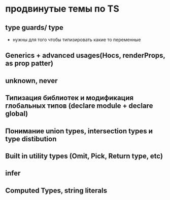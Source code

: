 # продвинутые темы по TS

## type guards/ type

- нужны для того чтобы типизировать какие то переменные

## Generics + advanced usages(Hocs, renderProps, as prop patter)

## unknown, never

## Типизация библиотек и модификация глобальных типов (declare module + declare global)

## Понимание union types, intersection types и type distibution

## Built in utility types (Omit, Pick, Return type, etc)

## infer

## Computed Types, string literals
